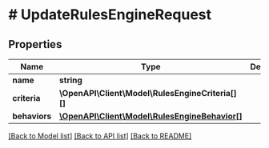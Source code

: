 # # UpdateRulesEngineRequest

## Properties

Name | Type | Description | Notes
------------ | ------------- | ------------- | -------------
**name** | **string** |  |
**criteria** | **\OpenAPI\Client\Model\RulesEngineCriteria[][]** |  |
**behaviors** | [**\OpenAPI\Client\Model\RulesEngineBehavior[]**](RulesEngineBehavior.md) |  |

[[Back to Model list]](../../README.md#models) [[Back to API list]](../../README.md#endpoints) [[Back to README]](../../README.md)
